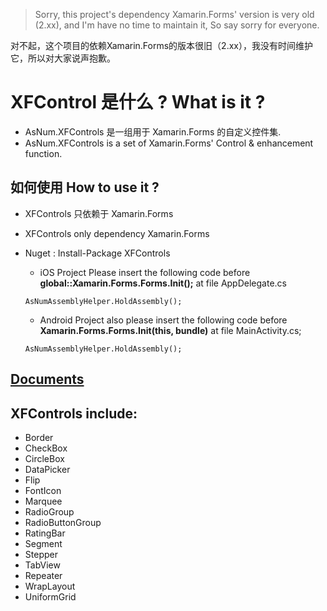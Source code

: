 > Sorry, this project's dependency Xamarin.Forms' version is very old (2.xx), and I'm have no time to maintain it,  So say sorry for everyone.

 对不起，这个项目的依赖Xamarin.Forms的版本很旧（2.xx），我没有时间维护它，所以对大家说声抱歉。

# XFControl 是什么 ? What is it ?

* AsNum.XFControls 是一组用于 Xamarin.Forms 的自定义控件集.
* AsNum.XFControls is a set of Xamarin.Forms' Control & enhancement function. 

## 如何使用 How to use it ?
* XFControls 只依赖于 Xamarin.Forms
* XFControls only dependency Xamarin.Forms
* Nuget : Install-Package XFControls 
	* iOS Project Please insert the following code before **global::Xamarin.Forms.Forms.Init();** at file AppDelegate.cs
	~~~
	AsNumAssemblyHelper.HoldAssembly();
	~~~

	* Android Project also please insert the following code before **Xamarin.Forms.Forms.Init(this, bundle)** at file MainActivity.cs;
	~~~
	AsNumAssemblyHelper.HoldAssembly();
	~~~

## [Documents](https://github.com/gruan01/XFControls/blob/master/XFControls/Documents/index.md)

## XFControls include:
* Border
* CheckBox
* CircleBox
* DataPicker
* Flip
* FontIcon
* Marquee
* RadioGroup
* RadioButtonGroup
* RatingBar
* Segment
* Stepper
* TabView
* Repeater
* WrapLayout
* UniformGrid
